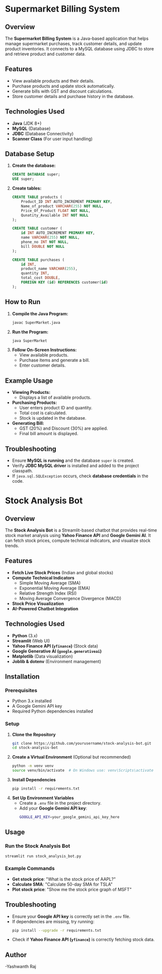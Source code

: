 # Supermarket Billing System

## Overview
The **Supermarket Billing System** is a Java-based application that helps manage supermarket purchases, track customer details, and update product inventories. It connects to a MySQL database using JDBC to store and retrieve product and customer data.

## Features
- View available products and their details.
- Purchase products and update stock automatically.
- Generate bills with GST and discount calculations.
- Store customer details and purchase history in the database.

## Technologies Used
- **Java** (JDK 8+)
- **MySQL** (Database)
- **JDBC** (Database Connectivity)
- **Scanner Class** (For user input handling)

## Database Setup
1. **Create the database:**
   ```sql
   CREATE DATABASE super;
   USE super;
   ```
2. **Create tables:**
   ```sql
   CREATE TABLE products (
       Product_ID INT AUTO_INCREMENT PRIMARY KEY,
       Name_of_product VARCHAR(255) NOT NULL,
       Price_Of_Product FLOAT NOT NULL,
       Qunatity_Available INT NOT NULL
   );

   CREATE TABLE customer (
       id INT AUTO_INCREMENT PRIMARY KEY,
       name VARCHAR(255) NOT NULL,
       phone_no INT NOT NULL,
       bill DOUBLE NOT NULL
   );

   CREATE TABLE purchases (
       id INT,
       product_name VARCHAR(255),
       quantity INT,
       total_cost DOUBLE,
       FOREIGN KEY (id) REFERENCES customer(id)
   );
   ```

## How to Run
1. **Compile the Java Program:**
   ```sh
   javac SuperMarket.java
   ```
2. **Run the Program:**
   ```sh
   java SuperMarket
   ```
3. **Follow On-Screen Instructions:**
   - View available products.
   - Purchase items and generate a bill.
   - Enter customer details.

## Example Usage
- **Viewing Products:**
  - Displays a list of available products.
- **Purchasing Products:**
  - User enters product ID and quantity.
  - Total cost is calculated.
  - Stock is updated in the database.
- **Generating Bill:**
  - GST (20%) and Discount (30%) are applied.
  - Final bill amount is displayed.

## Troubleshooting
- Ensure **MySQL is running** and the database `super` is created.
- Verify **JDBC MySQL driver** is installed and added to the project classpath.
- If `java.sql.SQLException` occurs, check **database credentials** in the code.

# Stock Analysis Bot

## Overview
The **Stock Analysis Bot** is a Streamlit-based chatbot that provides real-time stock market analysis using **Yahoo Finance API** and **Google Gemini AI**. It can fetch stock prices, compute technical indicators, and visualize stock trends.

## Features
- **Fetch Live Stock Prices** (Indian and global stocks)
- **Compute Technical Indicators**
  - Simple Moving Average (SMA)
  - Exponential Moving Average (EMA)
  - Relative Strength Index (RSI)
  - Moving Average Convergence Divergence (MACD)
- **Stock Price Visualization**
- **AI-Powered Chatbot Integration**

## Technologies Used
- **Python** (3.x)
- **Streamlit** (Web UI)
- **Yahoo Finance API (`yfinance`)** (Stock data)
- **Google Generative AI (`google.generativeai`)**
- **Matplotlib** (Data visualization)
- **Joblib & dotenv** (Environment management)

## Installation
### Prerequisites
- Python 3.x installed
- A Google Gemini API key
- Required Python dependencies installed

### Setup
1. **Clone the Repository**
   ```sh
   git clone https://github.com/yourusername/stock-analysis-bot.git
   cd stock-analysis-bot
   ```
2. **Create a Virtual Environment** (Optional but recommended)
   ```sh
   python -m venv venv
   source venv/bin/activate  # On Windows use: venv\Scripts\activate
   ```
3. **Install Dependencies**
   ```sh
   pip install -r requirements.txt
   ```
4. **Set Up Environment Variables**
   - Create a `.env` file in the project directory.
   - Add your **Google Gemini API key**:
     ```sh
     GOOGLE_API_KEY=your_google_gemini_api_key_here
     ```

## Usage
### Run the Stock Analysis Bot
```sh
streamlit run stock_analysis_bot.py
```

### Example Commands
- **Get stock price**: "What is the stock price of AAPL?"
- **Calculate SMA**: "Calculate 50-day SMA for TSLA"
- **Plot stock price**: "Show me the stock price graph of MSFT"

## Troubleshooting
- Ensure your **Google API key** is correctly set in the `.env` file.
- If dependencies are missing, try running:
  ```sh
  pip install --upgrade -r requirements.txt
  ```
- Check if **Yahoo Finance API (`yfinance`)** is correctly fetching stock data.

## Author
-Yashwanth Raj
